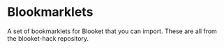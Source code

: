 # Blookmarklets
A set of bookmarklets for Blooket that you can import. These are all from the blooket-hack repository.
